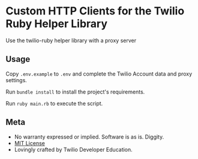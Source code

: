 # Custom HTTP Clients for the Twilio Ruby Helper Library

Use the twilio-ruby helper library with a proxy server

## Usage

Copy `.env.example` to `.env` and complete the Twilio Account data and proxy settings.

Run `bundle install` to install the project's requirements.

Run `ruby main.rb` to execute the script.

## Meta

* No warranty expressed or implied. Software is as is. Diggity.
* [MIT License](http://www.opensource.org/licenses/mit-license.html)
* Lovingly crafted by Twilio Developer Education.
